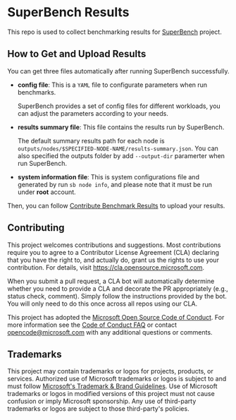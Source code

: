 # SuperBench Results

This repo is used to collect benchmarking results for [SuperBench](https://github.com/microsoft/superbenchmark) project.

## How to Get and Upload Results

You can get three files automatically after running SuperBench successfully.
- **config file**: This is a `YAML` file to configurate parameters when run benchmarks. 
  
  SuperBench provides a set of config files for different workloads, you can adjust the parameters according to your needs. 

- **results summary file**: This file contains the results run by SuperBench. 
  
  The default summary results path for each node is `outputs/nodes/$SPECIFIED-NODE-NAME/results-summary.json`. You can also specified the outputs folder by add `--output-dir` paramerter when run SuperBench.

- **system information file**: This is system configurations file and generated by run `sb node info`, and please note that it must be run under **root** account.

Then, you can follow [Contribute Benchmark Results](https://microsoft.github.io/superbenchmark/docs/developer-guides/contributing#contribute-benchmark-results) to upload your results.

## Contributing

This project welcomes contributions and suggestions.  Most contributions require you to agree to a
Contributor License Agreement (CLA) declaring that you have the right to, and actually do, grant us
the rights to use your contribution. For details, visit https://cla.opensource.microsoft.com.

When you submit a pull request, a CLA bot will automatically determine whether you need to provide
a CLA and decorate the PR appropriately (e.g., status check, comment). Simply follow the instructions
provided by the bot. You will only need to do this once across all repos using our CLA.

This project has adopted the [Microsoft Open Source Code of Conduct](https://opensource.microsoft.com/codeofconduct/).
For more information see the [Code of Conduct FAQ](https://opensource.microsoft.com/codeofconduct/faq/) or
contact [opencode@microsoft.com](mailto:opencode@microsoft.com) with any additional questions or comments.

## Trademarks

This project may contain trademarks or logos for projects, products, or services. Authorized use of Microsoft 
trademarks or logos is subject to and must follow 
[Microsoft's Trademark & Brand Guidelines](https://www.microsoft.com/en-us/legal/intellectualproperty/trademarks/usage/general).
Use of Microsoft trademarks or logos in modified versions of this project must not cause confusion or imply Microsoft sponsorship.
Any use of third-party trademarks or logos are subject to those third-party's policies.
